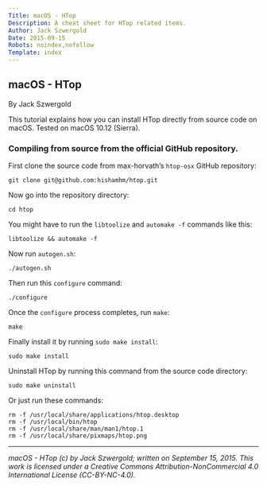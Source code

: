 ```yaml
---
Title: macOS - HTop
Description: A cheat sheet for HTop related items.
Author: Jack Szwergold
Date: 2015-09-15
Robots: noindex,nofollow
Template: index
---
```


## macOS - HTop

By Jack Szwergold

This tutorial explains how you can install HTop directly from source code on macOS. Tested on macOS 10.12 (Sierra).

### Compiling from source from the official GitHub repository.

First clone the source code from max-horvath’s `htop-osx` GitHub repository:

	git clone git@github.com:hishamhm/htop.git
	
Now go into the repository directory:

	cd htop

You might have to run the `libtoolize` and `automake -f` commands like this:

	libtoolize && automake -f

Now run `autogen.sh`:

	./autogen.sh
	
Then run this `configure` command:

	./configure
	
Once the `configure` process completes, run `make`:

	make
	
Finally install it by running `sudo make install`:

	sudo make install

Uninstall HTop by running this command from the source code directory:

	sudo make uninstall

Or just run these commands:

	rm -f /usr/local/share/applications/htop.desktop
	rm -f /usr/local/bin/htop
	rm -f /usr/local/share/man/man1/htop.1
	rm -f /usr/local/share/pixmaps/htop.png

***

*macOS - HTop (c) by Jack Szwergold; written on September 15, 2015. This work is licensed under a Creative Commons Attribution-NonCommercial 4.0 International License (CC-BY-NC-4.0).*